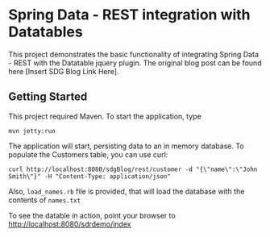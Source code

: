 # Spring Data - REST integration with Datatables #

This project demonstrates the basic functionality of integrating Spring Data - REST with the Datatable jquery plugin.  The original blog post can be found here [Insert SDG Blog Link Here].


## Getting Started ##

This project required Maven.  To start the application, type

`mvn jetty:run`

The application will start, persisting data to an in memory database.  To populate the Customers table, you can use curl:

`curl http://localhost:8080/sdgBlog/rest/customer -d "{\"name\":\"John Smith\"}" -H "Content-Type: application/json"`

Also, `load_names.rb` file is provided, that will load the database with the contents of `names.txt`

To see the datable in action, point your browser to [http://localhost:8080/sdrdemo/index](http://localhost:8080/sdrdemo/index)


  